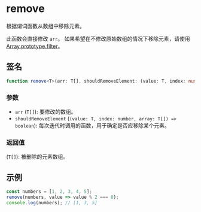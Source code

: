 # remove

根据谓词函数从数组中移除元素。

此函数会直接修改 `arr`。
如果希望在不修改原始数组的情况下移除元素，请使用 [Array.prototype.filter](https://developer.mozilla.org/zh-CN/docs/Web/JavaScript/Reference/Global_Objects/Array/filter)。

## 签名

```typescript
function remove<T>(arr: T[], shouldRemoveElement: (value: T, index: number, array: T[]) => boolean): T[];
```

### 参数

- `arr` (`T[]`): 要修改的数组。
- `shouldRemoveElement` (`(value: T, index: number, array: T[]) => boolean`): 每次迭代时调用的函数，用于确定是否应移除某个元素。

### 返回值

(`T[]`): 被删除的元素数组。

## 示例

```typescript
const numbers = [1, 2, 3, 4, 5];
remove(numbers, value => value % 2 === 0);
console.log(numbers); // [1, 3, 5]
```
